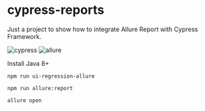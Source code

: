 # cypress-reports
Just a project to show how to integrate Allure Report with Cypress Framework.

![cypress](https://img.shields.io/badge/Cypress-17202C?style=for-the-badge&logo=cypress&logoColor=white)
![allure](https://img.shields.io/badge/Allure-Allure%20Report-yellow?style=flat-square)

Install Java 8+ 

```npm run ui-regression-allure```

```npm run allure:report```

```allure open```
